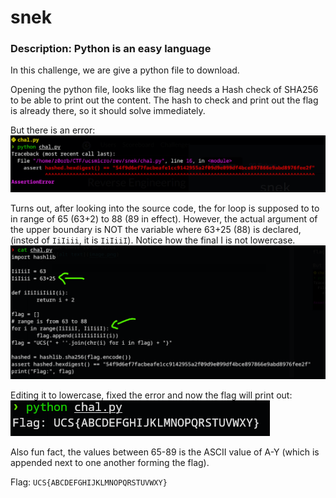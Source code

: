 # snek
### Description: Python is an easy language

In this challenge, we are give a python file to download.

Opening the python file, looks like the flag needs a Hash check of SHA256 to be able to print out the content. The hash to check and print out the flag is already there, so it should solve immediately.

But there is an error:
![alt text](image.png)

Turns out, after looking into the source code, the for loop is supposed to to in range of 65 (63+2) to 88 (89 in effect). However, the actual argument of the upper boundary is NOT the variable where 63+25 (88) is declared, (insted of ```IiIiii```, it is ```IiIiiI```). Notice how the final I is not lowercase.
![alt text](image-1.png)

Editing it to lowercase, fixed the error and now the flag will print out:
![alt text](image-2.png)

Also fun fact, the values between 65-89 is the ASCII value of A-Y (which is appended next to one another forming the flag).

Flag: ```UCS{ABCDEFGHIJKLMNOPQRSTUVWXY}```